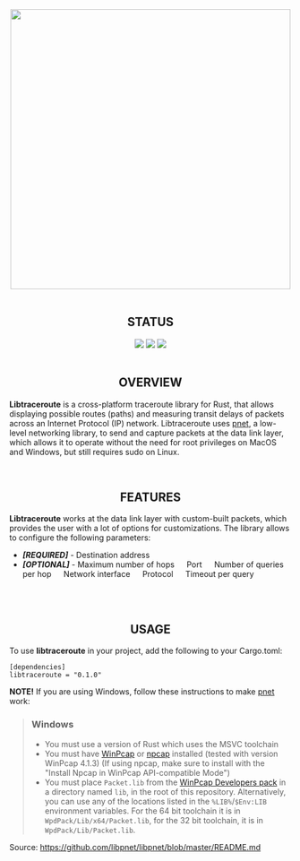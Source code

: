 <div align="center"><img src="https://user-images.githubusercontent.com/45048351/87528259-f8834280-c695-11ea-9886-5a0d60b4c977.png" width=500/> </div>

<br/>

## <div align="center"> STATUS </div>
<div align="center"> 
<span margin=15><img src=https://img.shields.io/github/workflow/status/ilyagrishkov/libtraceroute/Rust?style=for-the-badge&logo=appveyor/></span>
<span margin=15><img src=https://img.shields.io/github/license/ilyagrishkov/libtraceroute?style=for-the-badge&logo=appveyor/></span>
<span margin=15><img src=https://img.shields.io/crates/v/libtraceroute?style=for-the-badge&logo=appveyor/></span>
 
</div>

<br/>

## <div align="center"> OVERVIEW </div>
**Libtraceroute** is a cross-platform traceroute library for Rust, that allows displaying possible routes (paths) and measuring transit delays of packets across an Internet Protocol (IP) network. Libtraceroute uses [pnet](https://github.com/libpnet/libpnet), a low-level networking library, to send and capture packets at the  data link layer, which allows it to operate without the need for root privileges on MacOS and Windows, but still requires sudo on Linux. 


<br/>

## <div align="center"> FEATURES </div>
**Libtraceroute** works at the data link layer with custom-built packets, which provides the user with a lot of options for customizations. The library allows to configure the following parameters:  
- **_[REQUIRED]_** - Destination address    
- **_[OPTIONAL]_** - Maximum number of hops &emsp; Port &emsp; Number of queries per hop &emsp; Network interface &emsp; Protocol &emsp; Timeout per query 

<br/><br/>

## <div align="center"> USAGE </div>

To use **libtraceroute** in your project, add the following to your Cargo.toml:

```
[dependencies]
libtraceroute = "0.1.0"
```

**NOTE!** If you are using Windows, follow these instructions to make [pnet](https://github.com/libpnet/libpnet) work:
> ### Windows
> * You must use a version of Rust which uses the MSVC toolchain
> * You must have [WinPcap](https://www.winpcap.org/) or [npcap](https://nmap.org/npcap/) installed
>   (tested with version WinPcap 4.1.3) (If using npcap, make sure to install with the "Install Npcap in WinPcap API-compatible Mode")
> * You must place `Packet.lib` from the [WinPcap Developers pack](https://www.winpcap.org/devel.htm)
>   in a directory named `lib`, in the root of this repository. Alternatively, you can use any of the
>   locations listed in the `%LIB%`/`$Env:LIB` environment variables. For the 64 bit toolchain it is
>   in `WpdPack/Lib/x64/Packet.lib`, for the 32 bit toolchain, it is in `WpdPack/Lib/Packet.lib`.
  
Source: https://github.com/libpnet/libpnet/blob/master/README.md
<div align="center">
</div>
